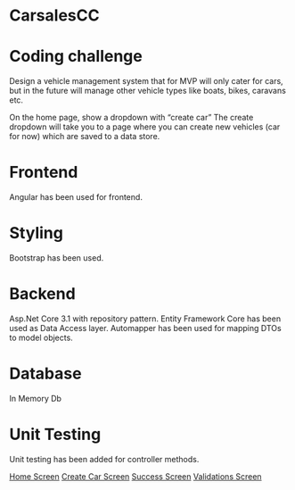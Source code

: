 # CarsalesCC
# Coding challenge
Design a vehicle management system that for MVP will only cater for cars, but
in the future will manage other vehicle types like boats, bikes, caravans etc.

On the home page, show a dropdown with “create car” The create dropdown
will take you to a page where you can create new vehicles (car for now) which
are saved to a data store.

# Frontend
Angular has been used for frontend. 

# Styling
Bootstrap has been used.

# Backend
Asp.Net Core 3.1 with repository pattern. Entity Framework Core has been used  as Data Access layer.
Automapper has been used for mapping DTOs to model objects.

# Database
In Memory Db 

# Unit Testing 
Unit testing has been added for controller methods.


[Home Screen](https://github.com/AbhishekAzad08/CarsalesCC/blob/master/CarsalesCC/ClientApp/src/assets/images/home.PNG)
[Create Car Screen](https://github.com/AbhishekAzad08/CarsalesCC/blob/master/CarsalesCC/ClientApp/src/assets/images/CreateCar.PNG)
[Success Screen](https://github.com/AbhishekAzad08/CarsalesCC/blob/master/CarsalesCC/ClientApp/src/assets/images/Success.PNG)
[Validations Screen](https://github.com/AbhishekAzad08/CarsalesCC/blob/master/CarsalesCC/ClientApp/src/assets/images/Validations.PNG)